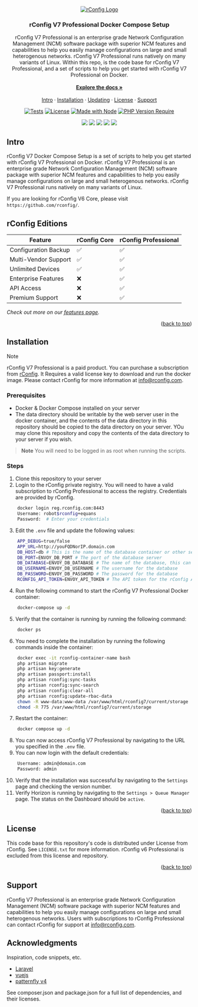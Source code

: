 <!-- References:
https://www.twilio.com/blog/get-started-docker-laravel
https://laravel-for-newbie.kejyun.com/en/advanced/scheduling/docker/
https://github.com/mohammadain/laravel-docker-cron/blob/master/Dockerfile -->

<!-- Improved compatibility of back to top link: See: https://github.com/othneildrew/Best-README-Template/pull/73 -->

<a name="readme-top"></a>

<!-- PROJECT LOGO -->
<br />
<div align="center">
  <a href="https://github.com/rconfig/rconfig">
            <img src="https://www.rconfig.com/images/rConfig_logos/new/blue/hex_logo_blue_horizontal_96.png" alt="rConfig Logo" />
  </a>

  <h3 align="center">rConfig V7 Professional Docker Compose Setup</h3>

  <p align="center">
    rConfig V7 Professional is an enterprise grade Network Configuration Management (NCM) software package with superior NCM features and capabilities to help you easily manage configurations on large and small heterogenous networks. rConfig V7 Professional runs natively on many variants of Linux. Within this repo, is the code base for rConfig V7 Professional, and a set of scripts to help you get started with rConfig V7 Professional on Docker.
    <br />
    <br />
    <a href="https://docs.rconfig.com"><strong>Explore the docs »</strong></a>
    <br />
    <br />
    <a href="#intro">Intro</a>
    ·
    <a href="#setup">Installation</a>
    ·
    <a href="#update">Updating</a>
    ·
    <a href="#license">License</a>
    ·
    <a href="#support">Support</a>
  </p>

[![Tests](https://github.com/eliashaeussler/typo3-badges/actions/workflows/tests.yaml/badge.svg)](https://github.com/eliashaeussler/typo3-badges/actions/workflows/tests.yaml)
[![License](https://img.shields.io/github/license/eliashaeussler/typo3-badges)](LICENSE) [![Made with Node](https://img.shields.io/badge/dynamic/json?label=node&query=%24.engines%5B%22node%22%5D&url=https%3A%2F%2Fraw.githubusercontent.com%2FMichaelCurrin%2Fbadge-generator%2Fmaster%2Fpackage.json)](https://nodejs.org 'Go to Node.js homepage')
[![PHP Version Require](http://poser.pugx.org/pugx/badge-poser/require/php)](https://packagist.org/packages/pugx/badge-poser)

 <img src="https://img.shields.io/badge/-Vue3-4FC08D?logo=vue.js&logoColor=white&style=flat"/>
 <img src="https://img.shields.io/badge/-Laravel-FF2D20?logo=laravel&logoColor=white&style=flat"/>
 <!-- <img src="https://img.shields.io/badge/-Tailwind%20CSS-06B6D4?logo=tailwind-css&logoColor=white&style=flat"/> -->
 <img src="https://img.shields.io/badge/-ViteJs-6e37a0?logo=vite&logoColor=white&style=flat"/>
 <img src="https://img.shields.io/badge/-PatternFly-004285?logo=Ghost&logoColor=white&style=flat"/>
 <img src="https://img.shields.io/badge/-mySQL-4479A1?logo=mysql&logoColor=white&style=flat"/>

</div>

<!-- Intro -->

<a name="intro"></a>

## Intro

rConfig V7 Docker Compose Setup is a set of scripts to help you get started with rConfig V7 Professional on Docker. rConfig V7 Professional is an enterprise grade Network Configuration Management (NCM) software package with superior NCM features and capabilities to help you easily manage configurations on large and small heterogenous networks. rConfig V7 Professional runs natively on many variants of Linux.

If you are looking for rConfig V6 Core, please visit `https://github.com/rconfig/`.

## rConfig Editions

| Feature              | rConfig Core        | rConfig Professional |
|----------------------|---------------------|----------------------|
| Configuration Backup | :white_check_mark:  | :white_check_mark:   |
| Multi-Vendor Support | :white_check_mark:  | :white_check_mark:   |
| Unlimited Devices | :white_check_mark:  | :white_check_mark:   |
| Enterprise Features  | :x:                 | :white_check_mark:   |
| API Access           | :x:                 | :white_check_mark:   |
| Premium Support      | :x:                 | :white_check_mark:   |

_Check out more on our [features page](https://www.rconfig.com/pricing#full-features)._

<p align="right">(<a href="#readme-top">back to top</a>)</p>

<!-- Installation -->

<a name="setup"></a>

## Installation
 
> [!NOTE]  
> rConfig V7 Professional is a paid product. You can purchase a subscription from [rConfig](https://www.rconfig.com/pricing). It Requires a valid license key to download and 
run the docker image. Please contact rConfig for more information at [info@rconfig.com](mailto:info@rconfig.com).

### Prerequisites

- Docker & Docker Compose installed on your server
- The data directory should be writable by the web server user in the docker container, and the contents of the data directory in this repository should be copied to the data directory on your server. YOu may clone this repository and copy the contents of the data directory to your server if you wish.

> **Note**
> You will need to be logged in as root when running the scripts.

### Steps

1. Clone this repository to your server
2. Login to the rConfig private registry. You will need to have a valid subscription to rConfig Professional to access the registry. Credentials are provided by rConfig.

```sh
    docker login reg.rconfig.com:8443
    Username: robot$rconfig+equans
    Password:  # Enter your credentials
```
 
3. Edit the `.env` file and update the following values:

```sh
    APP_DEBUG=true/false
    APP_URL=http://youFQDNorIP.domain.com
    DB_HOST=db # This is the name of the database container or other server if you are using an external database
    DB_PORT=ENVOY_DB_PORT # The port of the database server
    DB_DATABASE=ENVOY_DB_DATABASE # The name of the database, this can be anything if you are creating a new database
    DB_USERNAME=ENVOY_DB_USERNAME # The username for the database
    DB_PASSWORD=ENVOY_DB_PASSWORD # The password for the database
    RCONFIG_API_TOKEN=ENVOY_API_TOKEN # The API token for the rConfig API
```

4. Run the following command to start the rConfig V7 Professional Docker container:

```sh
    docker-compose up -d
```

5. Verify that the container is running by running the following command:

```sh
    docker ps
```

6. You need to complete the installation by running the following commands inside the container:

```sh
    docker exec -it rconfig-container-name bash
    php artisan migrate
    php artisan key:generate
    php artisan passport:install
    php artisan rconfig:sync-tasks
    php artisan rconfig:sync-search 
    php artisan rconfig:clear-all
    php artisan rconfig:update-rbac-data  
    chown -R www-data:www-data /var/www/html/rconfig7/current/storage
    chmod -R 775 /var/www/html/rconfig7/current/storage
```

7. Restart the container:

```sh
    docker compose up -d
```

8. You can now access rConfig V7 Professional by navigating to the URL you specified in the `.env` file.
9. You can now login with the default credentials:

```sh
    Username: admin@domain.com
    Password: admin
```

10. Verify that the installation was successful by navigating to the `Settings` page and checking the version number.
11. Verify Horizon is running by navigating to the `Settings > Queue Manager` page. The status on the Dashboard should be `active`.


<p align="right">(<a href="#readme-top">back to top</a>)</p>

<!-- LICENSE -->

<a name="license"></a>

## License

This code base for this repository's code is distributed under License from rConfig. See `LICENSE.txt` for more information. rConfig v6 Professional is excluded from this license and repository.

<p align="right">(<a href="#readme-top">back to top</a>)</p>

<!-- https://github.com/othneildrew/Best-README-Template/blob/master/README.md -->

<a name="support"></a>

## Support

rConfig V7 Professional is an enterprise grade Network Configuration Management (NCM) software package with superior NCM features and capabilities to help you easily manage configurations on large and small heterogenous networks. Users with subscriptions to rConfig Professional can contact rConfig for support at [info@rconfig.com](mailto:support@rconfig.com).

## Acknowledgments

Inspiration, code snippets, etc.

- [Laravel](https://www.laravel.com)
- [vuejs](https://vuejs.org/)
- [patternfly v4](https://v4-archive.patternfly.org/v4/)

See composer.json and package.json for a full list of dependencies, and their licenses.
